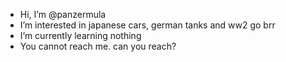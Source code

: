 - Hi, I’m @panzermula
- I’m interested in japanese cars, german tanks and ww2 go brr
- I’m currently learning nothing 
- You cannot reach me. can you reach?


